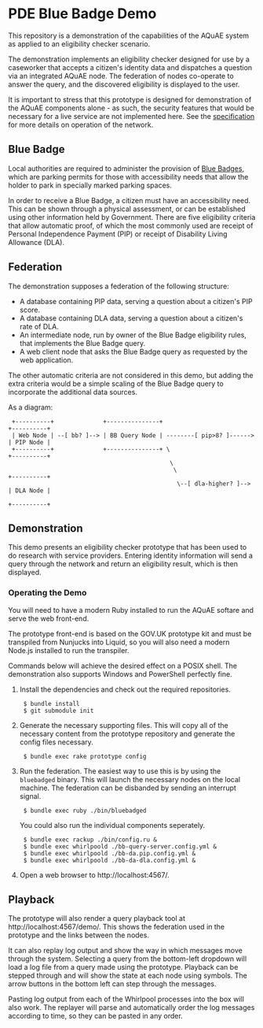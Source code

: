 # PDE Blue Badge Demo

This repository is a demonstration of the capabilities of the AQuAE system as applied to an eligibility checker scenario.

The demonstration implements an eligibility checker designed for use by a caseworker that accepts a citizen's identity data and dispatches a question via an integrated AQuAE node. The federation of nodes co-operate to answer the query, and the discovered eligibility is displayed to the user.

It is important to stress that this prototype is designed for demonstration of the AQuAE components alone - as such, the security features that would be necessary for a live service are not implemented here. See the [specification](https://www.github.com/alphagov/pde-specification) for more details on operation of the network.

## Blue Badge

Local authorities are required to administer the provision of [Blue Badges](https://www.gov.uk/apply-blue-badge), which are parking permits for those with accessibility needs that allow the holder to park in specially marked parking spaces.

In order to receive a Blue Badge, a citizen must have an accessibility need. This can be shown through a physical assessment, or can be established using other information held by Government. There are five eligibility criteria that allow automatic proof, of which the most commonly used are receipt of Personal Independence Payment (PIP) or receipt of Disability Living Allowance (DLA).

## Federation

The demonstration supposes a federation of the following structure:

* A database containing PIP data, serving a question about a citizen's PIP score.
* A database containing DLA data, serving a question about a citizen's rate of DLA.
* An intermediate node, run by owner of the Blue Badge eligibility rules, that implements the Blue Badge query.
* A web client node that asks the Blue Badge query as requested by the web application.

The other automatic criteria are not considered in this demo, but adding the extra criteria would be a simple scaling of the Blue Badge query to incorporate the additional data sources.

As a diagram:

     +----------+              +---------------+                           +----------+
     | Web Node | --[ bb? ]--> | BB Query Node | --------[ pip>8? ]------> | PIP Node |
     +----------+              +---------------+ \                         +----------+
                                                  \
                                                   \                       +----------+
                                                    \--[ dla-higher? ]-->  | DLA Node |
                                                                           +----------+

## Demonstration

This demo presents an eligibility checker prototype that has been used to do research with service providers. Entering identity information will send a query through the network and return an eligibility result, which is then displayed.

### Operating the Demo

You will need to have a modern Ruby installed to run the AQuAE softare and serve the web front-end.

The prototype front-end is based on the GOV.UK prototype kit and must be transpiled from Nunjucks into Liquid, so you will also need a modern Node.js installed to run the transpiler.

Commands below will achieve the desired effect on a POSIX shell. The demonstration also supports Windows and PowerShell perfectly fine.

1. Install the dependencies and check out the required repositories.

        $ bundle install
        $ git submodule init

2. Generate the necessary supporting files. This will copy all of the necessary content from the prototype repository and generate the config files necessary.

        $ bundle exec rake prototype config

3. Run the federation. The easiest way to use this is by using the `bluebadged` binary. This will launch the necessary nodes on the local machine. The federation can be disbanded by sending an interrupt signal.

        $ bundle exec ruby ./bin/bluebadged

    You could also run the individual components seperately.

        $ bundle exec rackup ./bin/config.ru &
        $ bundle exec whirlpoold ./bb-query-server.config.yml &
        $ bundle exec whirlpoold ./bb-da.pip.config.yml &
        $ bundle exec whirlpoold ./bb-da-dla.config.yml &

4. Open a web browser to http://localhost:4567/.

## Playback

The prototype will also render a query playback tool at http://localhost:4567/demo/. This shows the federation used in the prototype and the links between the nodes.

It can also replay log output and show the way in which messages move through the system. Selecting a query from the bottom-left dropdown will load a log file from a query made using the prototype. Playback can be stepped through and will show the state at each node using symbols. The arrow buttons in the bottom left can step through the messages.

Pasting log output from each of the Whirlpool processes into the box will also work. The replayer will parse and automatically order the log messages according to time, so they can be pasted in any order.